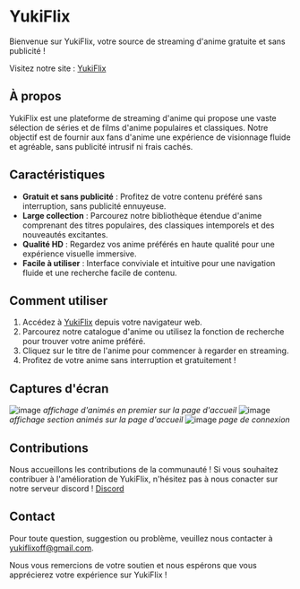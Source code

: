 # YukiFlix

Bienvenue sur YukiFlix, votre source de streaming d'anime gratuite et sans publicité !

Visitez notre site : [YukiFlix](https://yukiflix.pythonanywhere.com/)

## À propos

YukiFlix est une plateforme de streaming d'anime qui propose une vaste sélection de séries et de films d'anime populaires et classiques. Notre objectif est de fournir aux fans d'anime une expérience de visionnage fluide et agréable, sans publicité intrusif ni frais cachés.

## Caractéristiques

- **Gratuit et sans publicité** : Profitez de votre contenu préféré sans interruption, sans publicité ennuyeuse.
- **Large collection** : Parcourez notre bibliothèque étendue d'anime comprenant des titres populaires, des classiques intemporels et des nouveautés excitantes.
- **Qualité HD** : Regardez vos anime préférés en haute qualité pour une expérience visuelle immersive.
- **Facile à utiliser** : Interface conviviale et intuitive pour une navigation fluide et une recherche facile de contenu.

## Comment utiliser

1. Accédez à [YukiFlix](https://yukiflix.pythonanywhere.com/) depuis votre navigateur web.
2. Parcourez notre catalogue d'anime ou utilisez la fonction de recherche pour trouver votre anime préféré.
3. Cliquez sur le titre de l'anime pour commencer à regarder en streaming.
4. Profitez de votre anime sans interruption et gratuitement !

## Captures d'écran

![image](https://github.com/YukiFlix/yukiflix.github.io/assets/115656718/f7f87ebd-9ff9-4557-b39e-712069f4aece)
*affichage d'animés en premier sur la page d'accueil*
![image](https://github.com/YukiFlix/yukiflix.github.io/assets/115656718/01feec11-96dd-4edc-937f-32255ee3c15d)
*affichage section animés sur la page d'accueil*
![image](https://github.com/YukiFlix/yukiflix.github.io/assets/115656718/4861c350-25d7-4849-9426-19470be5fa27)
*page de connexion*


## Contributions

Nous accueillons les contributions de la communauté ! Si vous souhaitez contribuer à l'amélioration de YukiFlix, n'hésitez pas à nous conacter sur notre serveur discord !
[Discord](https://dsc.gg/yukiflix)


## Contact

Pour toute question, suggestion ou problème, veuillez nous contacter à [yukiflixoff@gmail.com](mailto:yukiflixoff@gmail.com).

Nous vous remercions de votre soutien et nous espérons que vous apprécierez votre expérience sur YukiFlix !


